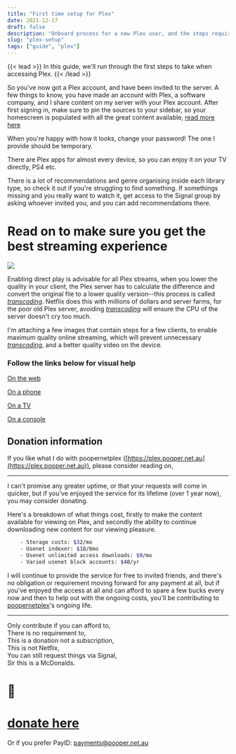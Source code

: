 ```yaml
---
title: "First time setup for Plex"
date: 2021-12-17
draft: false
description: "Onboard process for a new Plex user, and the steps required to enable direct play.."
slug: "plex-setup"
tags: ["guide", "plex"]
---
```


{{< lead >}}
In this guide, we'll run through the first steps to take when accessing Plex.
{{< /lead >}}

So you've now got a Plex account, and have been invited to the server. A few things to know, you have made an account with Plex, a software company, and I share content on my server with your Plex account. After first signing in, make sure to pin the sources to your sidebar, so your homescreen is populated with all the great content available, [read more here <i class="fas fa-external-link-alt"></i>](https://support.plex.tv/articles/customizing-plex-web/)

When you're happy with how it looks, change your password! The one I provide should be temporary.

There are Plex apps for almost every device, so you can enjoy it on your TV directly, PS4 etc.

There is a lot of recommendations and genre organising inside each library type, so check it out if you're struggling to find something. If somethings missing and you really want to watch it, get access to the Signal group by asking whoever invited you, and you can add recommendations there.

# Read on to make sure you get the best streaming experience

![](/images/d93fabbc-8167-4ca2-9444-9f553a980ade.png)

Enabling direct play is advisable for all Plex streams, when you lower the quality in your client, the Plex server has to calculate the difference and convert the original file to a lower quality version--this process is called [_transcoding_](https://en.wikipedia.org/wiki/Transcoding). Netflix does this with millions of dollars and server farms, for the poor old Plex server, avoiding [_transcoding_](https://en.wikipedia.org/wiki/Transcoding) will ensure the CPU of the server doesn't cry too much.

I'm attaching a few images that contain steps for a few clients, to enable maximum quality online streaming, which will prevent unnecessary [_transcoding_](https://en.wikipedia.org/wiki/Transcoding), and a better quality video on the device.

### Follow the links below for visual help

[On the web <i class="fas fa-external-link-alt"></i>](/images/1d8478ec-568d-4eb3-ae39-77793b6003d2.jpg)

[On a phone <i class="fas fa-external-link-alt"></i>](/images/9a8ac71d-a8b1-4d65-941c-2a82c7f22edf.jpg)

[On a TV <i class="fas fa-external-link-alt"></i>](/images/45cbee23-3515-4eed-9957-ccba144bb36b.jpg)

[On a console <i class="fas fa-external-link-alt"></i>](/images/a93d509b-77c6-42c2-b43d-53b242c8810b.jpg)

## Donation information

If you like what I do with poopernetplex ([https://plex.pooper.net.au](https://plex.pooper.net.au)), please consider reading on,

---

I can't promise any greater uptime, or that your requests will come in quicker, but if you've enjoyed the service for its lifetime (over 1 year now), you may consider donating.

Here's a breakdown of what things cost, firstly to make the content available for viewing on Plex, and secondly the ability to continue downloading new content for our viewing pleasure.

```bash
    - Storage costs: $32/mo
    - Usenet indexer: $18/6mo
    - Usenet unlimited access downloads: $9/mo
    - Varied usenet block accounts: $40/yr
```

I will continue to provide the service for free to invited friends, and there's no obligation or requirement moving forward for any payment at all, but if you've enjoyed the access at all and can afford to spare a few bucks every now and then to help out with the ongoing costs, you'll be contributing to [poopernetplex](https://plex.pooper.net.au)'s ongoing life.

---

Only contribute if you can afford to,  
There is no requirement to,  
This is a donation not a subscription,  
This is not Netflix,  
You can still request things via Signal,  
Sir this is a McDonalds.

# 💖

# [donate here <i class="fas fa-external-link-alt"></i>](https://www.buymeacoffee.com/pepperfield)

Or if you prefer PayID: payments@pooper.net.au
